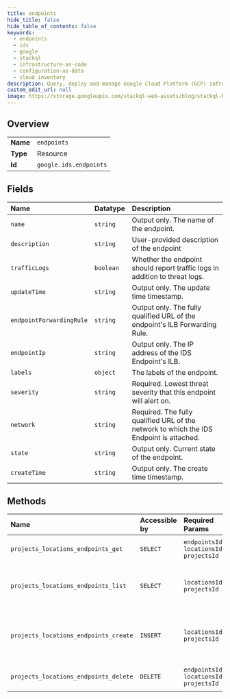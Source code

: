 ```yaml
---
title: endpoints
hide_title: false
hide_table_of_contents: false
keywords:
  - endpoints
  - ids
  - google    
  - stackql
  - infrastructure-as-code
  - configuration-as-data
  - cloud inventory
description: Query, deploy and manage Google Cloud Platform (GCP) infrastructure and resources using SQL
custom_edit_url: null
image: https://storage.googleapis.com/stackql-web-assets/blog/stackql-blog-post-featured-image.png
---
```

  
    

## Overview
<table><tbody>
<tr><td><b>Name</b></td><td><code>endpoints</code></td></tr>
<tr><td><b>Type</b></td><td>Resource</td></tr>
<tr><td><b>Id</b></td><td><code>google.ids.endpoints</code></td></tr>
</tbody></table>

## Fields
| Name | Datatype | Description |
|:-----|:---------|:------------|
| `name` | `string` | Output only. The name of the endpoint. |
| `description` | `string` | User-provided description of the endpoint |
| `trafficLogs` | `boolean` | Whether the endpoint should report traffic logs in addition to threat logs. |
| `updateTime` | `string` | Output only. The update time timestamp. |
| `endpointForwardingRule` | `string` | Output only. The fully qualified URL of the endpoint's ILB Forwarding Rule. |
| `endpointIp` | `string` | Output only. The IP address of the IDS Endpoint's ILB. |
| `labels` | `object` | The labels of the endpoint. |
| `severity` | `string` | Required. Lowest threat severity that this endpoint will alert on. |
| `network` | `string` | Required. The fully qualified URL of the network to which the IDS Endpoint is attached. |
| `state` | `string` | Output only. Current state of the endpoint. |
| `createTime` | `string` | Output only. The create time timestamp. |
## Methods
| Name | Accessible by | Required Params | Description |
|:-----|:--------------|:----------------|:------------|
| `projects_locations_endpoints_get` | `SELECT` | `endpointsId, locationsId, projectsId` | Gets details of a single Endpoint. |
| `projects_locations_endpoints_list` | `SELECT` | `locationsId, projectsId` | Lists Endpoints in a given project and location. |
| `projects_locations_endpoints_create` | `INSERT` | `locationsId, projectsId` | Creates a new Endpoint in a given project and location. |
| `projects_locations_endpoints_delete` | `DELETE` | `endpointsId, locationsId, projectsId` | Deletes a single Endpoint. |
